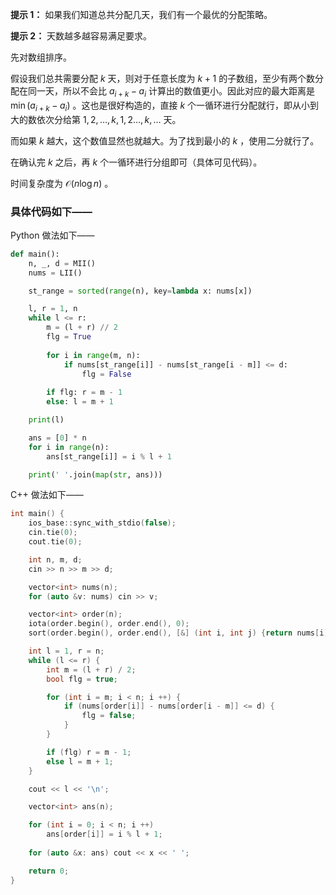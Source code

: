 **提示 1：** 如果我们知道总共分配几天，我们有一个最优的分配策略。

**提示 2：** 天数越多越容易满足要求。

先对数组排序。

假设我们总共需要分配 $k$ 天，则对于任意长度为 $k+1$ 的子数组，至少有两个数分配在同一天，所以不会比 $a_{i+k}-a_i$ 计算出的数值更小。因此对应的最大距离是 $\min(a_{i+k}-a_i)$ 。这也是很好构造的，直接 $k$ 个一循环进行分配就行，即从小到大的数依次分给第 $1,2,\dots,k,1,2\dots,k,\dots$ 天。

而如果 $k$ 越大，这个数值显然也就越大。为了找到最小的 $k$ ，使用二分就行了。

在确认完 $k$ 之后，再 $k$ 个一循环进行分组即可（具体可见代码）。

时间复杂度为 $\mathcal{O}(n\log n)$ 。

### 具体代码如下——

Python 做法如下——

```Python []
def main():
    n, _, d = MII()
    nums = LII()

    st_range = sorted(range(n), key=lambda x: nums[x])

    l, r = 1, n
    while l <= r:
        m = (l + r) // 2
        flg = True
        
        for i in range(m, n):
            if nums[st_range[i]] - nums[st_range[i - m]] <= d:
                flg = False
        
        if flg: r = m - 1
        else: l = m + 1

    print(l)

    ans = [0] * n
    for i in range(n):
        ans[st_range[i]] = i % l + 1

    print(' '.join(map(str, ans)))
```

C++ 做法如下——

```cpp []
int main() {
    ios_base::sync_with_stdio(false);
    cin.tie(0);
    cout.tie(0);

    int n, m, d;
    cin >> n >> m >> d;

    vector<int> nums(n);
    for (auto &v: nums) cin >> v;

    vector<int> order(n);
    iota(order.begin(), order.end(), 0);
    sort(order.begin(), order.end(), [&] (int i, int j) {return nums[i] < nums[j];});

    int l = 1, r = n;
    while (l <= r) {
        int m = (l + r) / 2;
        bool flg = true;

        for (int i = m; i < n; i ++) {
            if (nums[order[i]] - nums[order[i - m]] <= d) {
                flg = false;
            }
        }

        if (flg) r = m - 1;
        else l = m + 1;
    }

    cout << l << '\n';

    vector<int> ans(n);

    for (int i = 0; i < n; i ++)
        ans[order[i]] = i % l + 1;
    
    for (auto &x: ans) cout << x << ' ';

    return 0;
}
```
